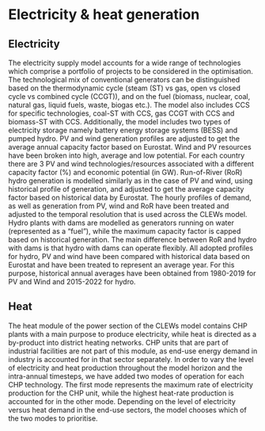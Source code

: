# Electricity & heat generation
## Electricity
The electricity supply model accounts for a wide range of technologies which comprise a portfolio of projects to be considered in the optimisation. The technological mix of conventional generators can be distinguished based on the thermodynamic cycle (steam (ST) vs gas, open vs closed cycle vs combined cycle (CCGT)), and on the fuel (biomass, nuclear, coal, natural gas, liquid fuels, waste, biogas etc.). The model also includes CCS for specific technologies, coal-ST with CCS, gas CCGT with CCS and biomass-ST with CCS. Additionally, the model includes two types of electricity storage namely battery energy storage systems (BESS) and pumped hydro. 
PV and wind generation profiles are adjusted to get the average annual capacity factor based on Eurostat. Wind and PV resources have been broken into high, average and low potential. For each country there are 3 PV and wind technologies/resources associated with a different capacity factor (%) and economic potential (in GW).
Run-of-River (RoR) hydro generation is modelled similarly as in the case of PV and wind, using historical profile of generation, and adjusted to get the average capacity factor based on historical data by Eurostat. The hourly profiles of demand, as well as generation from PV, wind and RoR have been treated and adjusted to the temporal resolution that is used across the CLEWs model.
Hydro plants with dams are modelled as generators running on water (represented as a “fuel”), while the maximum capacity factor is capped based on historical generation. The main difference between RoR and hydro with dams is that hydro with dams can operate flexibly. All adopted profiles for hydro, PV and wind have been compared with historical data based on Eurostat and have been treated to represent an average year. For this purpose, historical annual averages have been obtained from 1980-2019 for PV and Wind and 2015-2022 for hydro. 

## Heat
The heat module of the power section of the CLEWs model contains CHP plants with a main purpose to produce electricity, while heat is directed as a by-product into district heating networks. CHP units that are part of industrial facilities are not part of this module, as end-use energy demand in industry is accounted for in that sector separately.
In order to vary the level of electricity and heat production throughout the model horizon and the intra-annual timesteps, we have added two modes of operation for each CHP technology. The first mode represents the maximum rate of electricity production for the CHP unit, while the highest heat-rate production is accounted for in the other mode. Depending on the level of electricity versus heat demand in the end-use sectors, the model chooses which of the two modes to prioritise.

